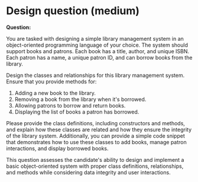 # Design question (medium)

**Question:**

You are tasked with designing a simple library management system in an object-oriented programming language of your choice. The system should support books and patrons. Each book has a title, author, and unique ISBN. Each patron has a name, a unique patron ID, and can borrow books from the library.

Design the classes and relationships for this library management system. Ensure that you provide methods for:

1. Adding a new book to the library.
2. Removing a book from the library when it's borrowed.
3. Allowing patrons to borrow and return books.
4. Displaying the list of books a patron has borrowed.

Please provide the class definitions, including constructors and methods, and explain how these classes are related and how they ensure the integrity of the library system. Additionally, you can provide a simple code snippet that demonstrates how to use these classes to add books, manage patron interactions, and display borrowed books.

This question assesses the candidate's ability to design and implement a basic object-oriented system with proper class definitions, relationships, and methods while considering data integrity and user interactions.
